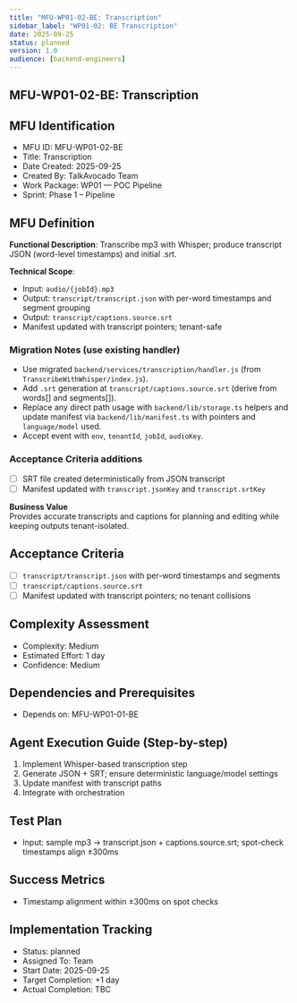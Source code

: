 ```yaml
---
title: "MFU-WP01-02-BE: Transcription"
sidebar_label: "WP01-02: BE Transcription"
date: 2025-09-25
status: planned
version: 1.0
audience: [backend-engineers]
---
```


## MFU-WP01-02-BE: Transcription

## MFU Identification

- MFU ID: MFU-WP01-02-BE
- Title: Transcription
- Date Created: 2025-09-25
- Created By: TalkAvocado Team
- Work Package: WP01 — POC Pipeline
- Sprint: Phase 1 – Pipeline

## MFU Definition

**Functional Description**:
Transcribe mp3 with Whisper; produce transcript JSON (word-level timestamps) and initial .srt.

**Technical Scope**:

- Input: `audio/{jobId}.mp3`
- Output: `transcript/transcript.json` with per-word timestamps and segment grouping
- Output: `transcript/captions.source.srt`
- Manifest updated with transcript pointers; tenant-safe

### Migration Notes (use existing handler)

- Use migrated `backend/services/transcription/handler.js` (from `TranscribeWithWhisper/index.js`).
- Add `.srt` generation at `transcript/captions.source.srt` (derive from words[] and segments[]).
- Replace any direct path usage with `backend/lib/storage.ts` helpers and update manifest via `backend/lib/manifest.ts` with pointers and `language/model` used.
- Accept event with `env`, `tenantId`, `jobId`, `audioKey`.

### Acceptance Criteria additions

- [ ] SRT file created deterministically from JSON transcript
- [ ] Manifest updated with `transcript.jsonKey` and `transcript.srtKey`

**Business Value**  
Provides accurate transcripts and captions for planning and editing while keeping outputs tenant-isolated.

## Acceptance Criteria

- [ ] `transcript/transcript.json` with per-word timestamps and segments
- [ ] `transcript/captions.source.srt`
- [ ] Manifest updated with transcript pointers; no tenant collisions

## Complexity Assessment

- Complexity: Medium
- Estimated Effort: 1 day
- Confidence: Medium

## Dependencies and Prerequisites

- Depends on: MFU-WP01-01-BE

## Agent Execution Guide (Step-by-step)

1) Implement Whisper-based transcription step
2) Generate JSON + SRT; ensure deterministic language/model settings
3) Update manifest with transcript paths
4) Integrate with orchestration

## Test Plan

- Input: sample mp3 → transcript.json + captions.source.srt; spot-check timestamps align ±300ms

## Success Metrics

- Timestamp alignment within ±300ms on spot checks

## Implementation Tracking

- Status: planned
- Assigned To: Team
- Start Date: 2025-09-25
- Target Completion: +1 day
- Actual Completion: TBC

